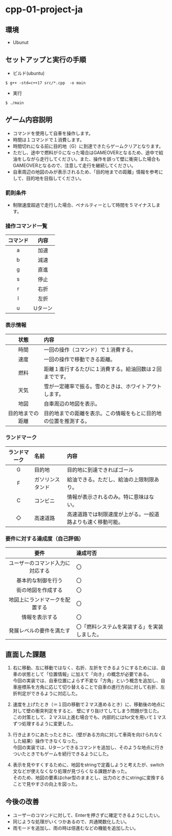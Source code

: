 # cpp-01-project-ja

## 環境
- Ubunut


## セットアップと実行の手順
- ビルド(ubuntu)
```
$ g++ -std=c++17 src/*.cpp  -o main
``````

- 実行
```
$ ./main
```

## ゲーム内容説明

- コマンドを使用して自車を操作します。
- 時間は１コマンドで１消費します。  
- 時間切れになる前に目的地（G）に到達できたらゲームクリアとなります。 
- ただし、途中で燃料が０になった場合はGAMEOVERとなるため、途中で給油をしながら走行してください。また、操作を誤って壁に衝突した場合もGAMEOVERとなるので、注意して走行を継続してください。
- 自車周辺の地図のみが表示されるため、「目的地までの距離」情報を参考にして、目的地を目指してください。

### 罰則条件
- 制限速度超過で走行した場合、ペナルティーとして時間を５マイナスします。

### 操作コマンド一覧

| コマンド | 内容 |
| :---: | :---: | 
| a | 加速 | 
| b | 減速 | 
| g | 直進 | 
| s | 停止 | 
| r | 右折 | 
| l | 左折 | 
| u | Uターン| 

### 表示情報

| 状態| 内容 |
| :---: | :--- | 
| 時間 |  一回の操作（コマンド）で１消費する。|
| 速度 |  一回の操作で移動できる距離。|
| 燃料 | 距離１進行するたびに１消費する。給油回数は２回までです。|
| 天気 |  雪が一定確率で振る。雪のときは、ホワイトアウトします。|
| 地図 | 自車周辺の地図を表示。|
| 目的地までの距離 | 目的地までの距離を表示。この情報をもとに目的地の位置を推測する。|

### ランドマーク

| ランドマーク | 名前 |内容 |
| :---: | :--- | :--- | 
| G | 目的地 | 目的地に到達できればゴール|
| F | ガソリンスタンド | 給油できる。ただし、給油の上限制限あり。|
| C | コンビニ | 情報が表示されるのみ。特に意味はない。|
| ◇ | 高速道路 | 高速道路では制限速度が上がる。一般道路よりも速く移動可能。|

### 要件に対する達成度（自己評価）
| 要件 | 達成可否 |
| :---: | :--- |
| ユーザーのコマンド入力に対応する | 〇 |
| 基本的な制御を行う |  〇|
| 街の地図を作成する |  〇|
| 地図上にランドマークを配置する |  〇|
| 情報を表示する |  〇|
| 発展レベルの要件を満たす |  〇「燃料システムを実装する」を実装しました。|


## 直面した課題
1. 右に移動、左に移動ではなく、右折、左折をできるようにするためには、自車の状態として「位置情報」に加えて「向き」の概念が必要である。  
今回の実装では、自車位置によらず不変な「方角」という概念を追加し、自車座標系を方角に応じて切り替えることで自車の進行方向に対して右折、左折判定ができるように対応した。

2. 速度を上げたとき（＝１回の移動で２マス進めるとき）に、移動後の地点に対して壁の衝突判定をすると、
壁にすり抜けてしてしまう問題が生じた。  
この対策として、２マス以上進む場合でも、内部的にはfor文を用いて１マスずつ処理するように変更した。

3. 行き止まりにあたったときに、（壁がある方向に対して車両を向けられなくした結果）操作できなくなった。  
今回の実装では、Uターンできるコマンドを追加し、そのような地点に行きついたときでもゲームを続行できるようにした。

4. 表示を見やすくするために、地図をstringで定義しようと考えたが、switch文などが使えなくなり処理が見づらくなる課題があった。  
そのため、地図の要素はchar型のままとし、出力のときにstringに変換することで見やすさの向上を図った。

## 今後の改善

- ユーザーのコマンドに対して、Enterを押さずに確定できるようにしたい。
- 同じような処理がいくつかあるので、共通関数化したい。
- 雨モードを追加し、雨の時は倍進むなどの機能を追加したい。